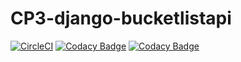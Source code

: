 # CP3-django-bucketlistapi

[![CircleCI](https://circleci.com/gh/andela-brotich/CP3-django-bucketlist-api/tree/develop.svg?style=svg)](https://circleci.com/gh/andela-brotich/CP3-django-bucketlist-api/tree/develop) [![Codacy Badge](https://api.codacy.com/project/badge/Grade/611753be5bb64be1944514332e5d158b)](https://www.codacy.com/app/brian-rotich/CP3-django-bucketlist-api) [![Codacy Badge](https://api.codacy.com/project/badge/Coverage/611753be5bb64be1944514332e5d158b)](https://www.codacy.com/app/brian-rotich/CP3-django-bucketlist-api)